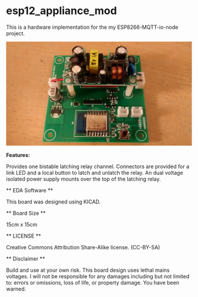 **esp12_appliance_mod**
==========
This is a hardware implementation for the my ESP8266-MQTT-io-node project.

![ProjectPicture](relayboard.jpg)

**Features:**

Provides one bistable latching relay channel. Connectors are provided for a link LED and a local button to latch and unlatch the relay.
An dual voltage isolated power supply mounts over the top of the latching relay. 

** EDA Software **

This board was designed using KICAD. 

** Board Size **

15cm x 15cm

** LICENSE **

Creative Commons Attribution Share-Alike license. (CC-BY-SA)

** Disclaimer **

Build and use at your own risk. This board design uses lethal mains voltages. I will not be responsible for any damages including but not limited to: errors or omissions, loss of life, or property damage. You have been warned.



